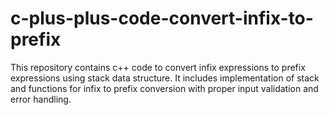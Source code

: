 # c-plus-plus-code-convert-infix-to-prefix
This repository contains c++ code to convert infix expressions to prefix expressions using stack data structure. It includes implementation of stack and functions for infix to prefix conversion with proper input validation and error handling.

